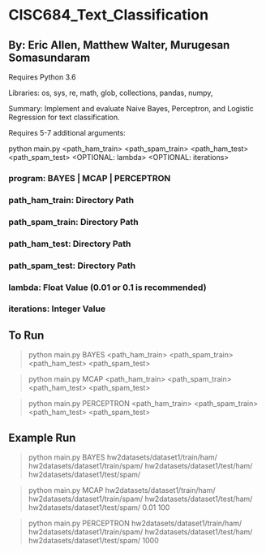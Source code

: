 # CISC684_Text_Classification
## By: Eric Allen, Matthew Walter, Murugesan Somasundaram
Requires Python 3.6

Libraries: os, sys, re, math, glob, collections, pandas, numpy,

Summary: Implement and evaluate Naive Bayes, Perceptron, and Logistic Regression for text classification.

Requires 5-7 additional arguments:

python main.py <program> <path_ham_train> <path_spam_train> <path_ham_test> <path_spam_test> <OPTIONAL: lambda> <OPTIONAL: iterations>

### program: BAYES | MCAP | PERCEPTRON
### path_ham_train: Directory Path
### path_spam_train: Directory Path
### path_ham_test: Directory Path
### path_spam_test: Directory Path
### lambda: Float Value (0.01 or 0.1 is recommended)
### iterations: Integer Value

## To Run
  > python main.py BAYES <path_ham_train> <path_spam_train> <path_ham_test> <path_spam_test>
  
  > python main.py MCAP <path_ham_train> <path_spam_train> <path_ham_test> <path_spam_test> <lambda> <iterations>
 
  > python main.py PERCEPTRON <path_ham_train> <path_spam_train> <path_ham_test> <path_spam_test> <iterations>

## Example Run
  > python main.py BAYES hw2datasets/dataset1/train/ham/ hw2datasets/dataset1/train/spam/ hw2datasets/dataset1/test/ham/ hw2datasets/dataset1/test/spam/

  > python main.py MCAP hw2datasets/dataset1/train/ham/ hw2datasets/dataset1/train/spam/ hw2datasets/dataset1/test/ham/ hw2datasets/dataset1/test/spam/ 0.01 100

  > python main.py PERCEPTRON hw2datasets/dataset1/train/ham/ hw2datasets/dataset1/train/spam/ hw2datasets/dataset1/test/ham/ hw2datasets/dataset1/test/spam/ 1000
